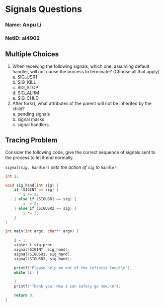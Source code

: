 # Signals Questions

### Name: Anpu Li

### NetID: al4902

## Multiple Choices

1. When receiving the following signals, which one, assuming default handler, will not cause the process to terminate? (Choose all that apply)  
   a. SIG_USR1  
   b. SIG_KILL  
   c. SIG_STOP  
   d. SIG_ALRM  
   e. SIG_CHLD
2. After fork(), what attributes of the parent will not be inherited by the child?  
   a. pending signals  
   b. signal masks  
   c. signal handlers

## Tracing Problem

Consider the following code, give the correct sequence of signals sent to the process to let it end normally.

*`signal(sig, handler)` sets the action of `sig` to `handler`.*

```c
int i;

void sig_hand(int sig) {
    if (SIGINT == sig) {
        i += 2;
    } else if (SIGUSR1 == sig) {
        i -= 2;
    } else if (SIGUSR2 == sig) {
        i *= 2;
    }
}

int main(int argc, char** argv) {

    i = 1;
    sigset_t sig_proc;
    signal(SIGINT, sig_hand);
    signal(SIGUSR1, sig_hand);
    signal(SIGUSR2, sig_hand);

    printf("Please help me out of the infinite loop!\n");
    while (i) {
        
    }
    printf("Thank you! Now I can safely go now.\n");

    return 0;
}
```